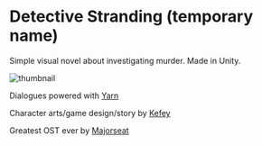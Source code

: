 # Detective Stranding (temporary name)

Simple visual novel about investigating murder. Made in Unity.

![thumbnail](Doc/screen.png)

Dialogues powered with [Yarn](https://github.com/YarnSpinnerTool/YarnSpinner-Unity)

Character arts/game design/story by [Kefey](https://www.artstation.com/kefey)

Greatest OST ever by [Majorseat](https://soundcloud.com/d3adl1ne)